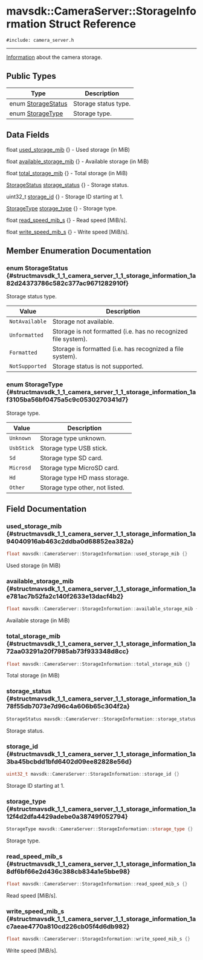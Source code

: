 # mavsdk::CameraServer::StorageInformation Struct Reference
`#include: camera_server.h`

----


[Information](structmavsdk_1_1_camera_server_1_1_information.md) about the camera storage. 


## Public Types


Type | Description
--- | ---
enum [StorageStatus](#structmavsdk_1_1_camera_server_1_1_storage_information_1a82d24373786c582c377ac9671282910f) | Storage status type.
enum [StorageType](#structmavsdk_1_1_camera_server_1_1_storage_information_1af3105ba56bf0475a5c9c0530270341d7) | Storage type.

## Data Fields


float [used_storage_mib](#structmavsdk_1_1_camera_server_1_1_storage_information_1a94040916ab463c2ddba0d68852ea382a) {} - Used storage (in MiB)

float [available_storage_mib](#structmavsdk_1_1_camera_server_1_1_storage_information_1ae781ac7b52fa2c140f2633e13dacf4b2) {} - Available storage (in MiB)

float [total_storage_mib](#structmavsdk_1_1_camera_server_1_1_storage_information_1a72aa03291a20f7985ab73f933348d8cc) {} - Total storage (in MiB)

[StorageStatus](structmavsdk_1_1_camera_server_1_1_storage_information.md#structmavsdk_1_1_camera_server_1_1_storage_information_1a82d24373786c582c377ac9671282910f) [storage_status](#structmavsdk_1_1_camera_server_1_1_storage_information_1a78f55db7073e7d96c4a606b65c304f2a) {} - Storage status.

uint32_t [storage_id](#structmavsdk_1_1_camera_server_1_1_storage_information_1a3ba45bcbdd1bfd6402d09ee82828e56d) {} - Storage ID starting at 1.

[StorageType](structmavsdk_1_1_camera_server_1_1_storage_information.md#structmavsdk_1_1_camera_server_1_1_storage_information_1af3105ba56bf0475a5c9c0530270341d7) [storage_type](#structmavsdk_1_1_camera_server_1_1_storage_information_1a12f4d2dfa4429adebe0a38749f052794) {} - Storage type.

float [read_speed_mib_s](#structmavsdk_1_1_camera_server_1_1_storage_information_1a8df6bf66e2d436c388cb834a1e5bbe98) {} - Read speed [MiB/s].

float [write_speed_mib_s](#structmavsdk_1_1_camera_server_1_1_storage_information_1ac7aeae4770a810cd226cb05f4d6db982) {} - Write speed [MiB/s].


## Member Enumeration Documentation


### enum StorageStatus {#structmavsdk_1_1_camera_server_1_1_storage_information_1a82d24373786c582c377ac9671282910f}


Storage status type.


Value | Description
--- | ---
<span id="structmavsdk_1_1_camera_server_1_1_storage_information_1a82d24373786c582c377ac9671282910fa534ceac854da4ba59c4dc41b7ab732dc"></span> `NotAvailable` | Storage not available. 
<span id="structmavsdk_1_1_camera_server_1_1_storage_information_1a82d24373786c582c377ac9671282910facbe526fde94ab97f641ac0cb6d4b624b"></span> `Unformatted` | Storage is not formatted (i.e. has no recognized file system). 
<span id="structmavsdk_1_1_camera_server_1_1_storage_information_1a82d24373786c582c377ac9671282910fa550ed376863f4dfb07120a0aa2d249db"></span> `Formatted` | Storage is formatted (i.e. has recognized a file system). 
<span id="structmavsdk_1_1_camera_server_1_1_storage_information_1a82d24373786c582c377ac9671282910fa9ed2d871602556951e39f3cebd08d6cb"></span> `NotSupported` | Storage status is not supported. 

### enum StorageType {#structmavsdk_1_1_camera_server_1_1_storage_information_1af3105ba56bf0475a5c9c0530270341d7}


Storage type.


Value | Description
--- | ---
<span id="structmavsdk_1_1_camera_server_1_1_storage_information_1af3105ba56bf0475a5c9c0530270341d7a88183b946cc5f0e8c96b2e66e1c74a7e"></span> `Unknown` | Storage type unknown. 
<span id="structmavsdk_1_1_camera_server_1_1_storage_information_1af3105ba56bf0475a5c9c0530270341d7abde95cc0c5bed9c67d73515b8d5d7532"></span> `UsbStick` | Storage type USB stick. 
<span id="structmavsdk_1_1_camera_server_1_1_storage_information_1af3105ba56bf0475a5c9c0530270341d7a05c89bdbbeeae48a6daccce0d05257fd"></span> `Sd` | Storage type SD card. 
<span id="structmavsdk_1_1_camera_server_1_1_storage_information_1af3105ba56bf0475a5c9c0530270341d7ad837d75833970e2240058444912a5f9a"></span> `Microsd` | Storage type MicroSD card. 
<span id="structmavsdk_1_1_camera_server_1_1_storage_information_1af3105ba56bf0475a5c9c0530270341d7a9bae1e7e6957fa30f9258d6b590d936a"></span> `Hd` | Storage type HD mass storage. 
<span id="structmavsdk_1_1_camera_server_1_1_storage_information_1af3105ba56bf0475a5c9c0530270341d7a6311ae17c1ee52b36e68aaf4ad066387"></span> `Other` | Storage type other, not listed. 

## Field Documentation


### used_storage_mib {#structmavsdk_1_1_camera_server_1_1_storage_information_1a94040916ab463c2ddba0d68852ea382a}

```cpp
float mavsdk::CameraServer::StorageInformation::used_storage_mib {}
```


Used storage (in MiB)


### available_storage_mib {#structmavsdk_1_1_camera_server_1_1_storage_information_1ae781ac7b52fa2c140f2633e13dacf4b2}

```cpp
float mavsdk::CameraServer::StorageInformation::available_storage_mib {}
```


Available storage (in MiB)


### total_storage_mib {#structmavsdk_1_1_camera_server_1_1_storage_information_1a72aa03291a20f7985ab73f933348d8cc}

```cpp
float mavsdk::CameraServer::StorageInformation::total_storage_mib {}
```


Total storage (in MiB)


### storage_status {#structmavsdk_1_1_camera_server_1_1_storage_information_1a78f55db7073e7d96c4a606b65c304f2a}

```cpp
StorageStatus mavsdk::CameraServer::StorageInformation::storage_status {}
```


Storage status.


### storage_id {#structmavsdk_1_1_camera_server_1_1_storage_information_1a3ba45bcbdd1bfd6402d09ee82828e56d}

```cpp
uint32_t mavsdk::CameraServer::StorageInformation::storage_id {}
```


Storage ID starting at 1.


### storage_type {#structmavsdk_1_1_camera_server_1_1_storage_information_1a12f4d2dfa4429adebe0a38749f052794}

```cpp
StorageType mavsdk::CameraServer::StorageInformation::storage_type {}
```


Storage type.


### read_speed_mib_s {#structmavsdk_1_1_camera_server_1_1_storage_information_1a8df6bf66e2d436c388cb834a1e5bbe98}

```cpp
float mavsdk::CameraServer::StorageInformation::read_speed_mib_s {}
```


Read speed [MiB/s].


### write_speed_mib_s {#structmavsdk_1_1_camera_server_1_1_storage_information_1ac7aeae4770a810cd226cb05f4d6db982}

```cpp
float mavsdk::CameraServer::StorageInformation::write_speed_mib_s {}
```


Write speed [MiB/s].

